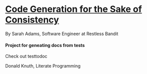 # [Code Generation for the Sake of Consistency](http://www.gophercon.com/talks/code-generation)

By Sarah Adams, Software Engineer at Restless Bandit

#### Project for geneating docs from tests

Check out testtodoc

Donald Knuth, Literate Programming
